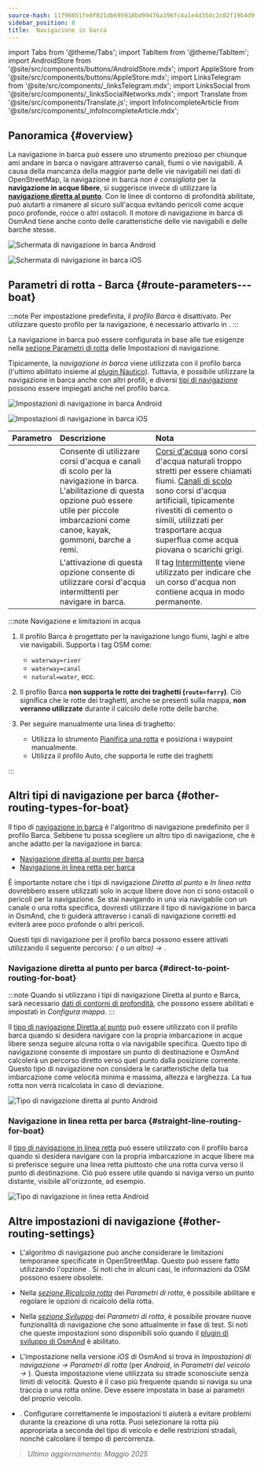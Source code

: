 ```yaml
---
source-hash: 11f96851fe0f021db695918bd99476a396fc4a1e4d35dc2c02f19b4d9f965751
sidebar_position: 8
title:  Navigazione in barca
---
```

import Tabs from '@theme/Tabs';
import TabItem from '@theme/TabItem';
import AndroidStore from '@site/src/components/buttons/AndroidStore.mdx';
import AppleStore from '@site/src/components/buttons/AppleStore.mdx';
import LinksTelegram from '@site/src/components/_linksTelegram.mdx';
import LinksSocial from '@site/src/components/_linksSocialNetworks.mdx';
import Translate from '@site/src/components/Translate.js';
import InfoIncompleteArticle from '@site/src/components/_infoIncompleteArticle.mdx';



## Panoramica {#overview}

La navigazione in barca può essere uno strumento prezioso per chiunque ami andare in barca o navigare attraverso canali, fiumi o vie navigabili. A causa della mancanza della maggior parte delle vie navigabili nei dati di OpenStreetMap, la navigazione in barca *non è consigliata* per la **navigazione in acque libere**, si suggerisce invece di utilizzare la **[navigazione diretta al punto](#direct-to-point-routing-for-boat)**. Con le linee di contorno di profondità abilitate, può aiutarti a rimanere al sicuro sull'acqua evitando pericoli come acque poco profonde, rocce o altri ostacoli.
Il motore di navigazione in barca di OsmAnd tiene anche conto delle caratteristiche delle vie navigabili e delle barche stesse.

<Tabs groupId="operating-systems" queryString="operating-systems">

<TabItem value="android" label="Android">

![Schermata di navigazione in barca Android](@site/static/img/navigation/boat/boat_navigation_android.png)

</TabItem>

<TabItem value="ios" label="iOS">

![Schermata di navigazione in barca iOS](@site/static/img/navigation/boat/boat_navigation_ios.png)

</TabItem>

</Tabs>

## Parametri di rotta - Barca {#route-parameters---boat}

:::note
Per impostazione predefinita, il *profilo Barca* è disattivato. Per utilizzare questo profilo per la navigazione, è necessario attivarlo in *<Translate android="true" ids="shared_string_menu,shared_string_settings,application_profiles"/>*.
:::

La navigazione in barca può essere configurata in base alle tue esigenze nella [sezione Parametri di rotta](../../navigation/guidance/navigation-settings.md#route-parameters) delle Impostazioni di navigazione.

Tipicamente, la *navigazione in barca* viene utilizzata con il profilo barca (l'ultimo abilitato insieme al [plugin Nautico](../../plugins/nautical-charts.md)). Tuttavia, è possibile utilizzare la navigazione in barca anche con altri profili, e diversi [tipi di navigazione](#other-routing-types-for-boat) possono essere impiegati anche nel profilo barca.


<Tabs groupId="operating-systems" queryString="operating-systems">

<TabItem value="android" label="Android">


![Impostazioni di navigazione in barca Android](@site/static/img/navigation/routing/boat_routing_andr.png)

</TabItem>

<TabItem value="ios" label="iOS">

![Impostazioni di navigazione in barca iOS](@site/static/img/navigation/routing/boat_routing_ios.png)

</TabItem>

</Tabs>

| Parametro | Descrizione | Nota |
|:------------|:---------------|:---------------|
| *<Translate android="true" ids="routing_attr_allow_streams_name"/>* | Consente di utilizzare corsi d'acqua e canali di scolo per la navigazione in barca. L'abilitazione di questa opzione può essere utile per piccole imbarcazioni come canoe, kayak, gommoni, barche a remi. | [Corsi d'acqua](https://wiki.openstreetmap.org/wiki/Tag:waterway%3Dstream) sono corsi d'acqua naturali troppo stretti per essere chiamati fiumi. [Canali di scolo](https://wiki.openstreetmap.org/wiki/Tag:waterway%3Ddrain) sono corsi d'acqua artificiali, tipicamente rivestiti di cemento o simili, utilizzati per trasportare acqua superflua come acqua piovana o scarichi grigi.|
| *<Translate android="true" ids="routing_attr_allow_intermittent_name"/>* | L'attivazione di questa opzione consente di utilizzare corsi d'acqua intermittenti per navigare in barca. | Il tag [Intermittente](https://wiki.openstreetmap.org/wiki/Key:intermittent) viene utilizzato per indicare che un corso d'acqua non contiene acqua in modo permanente. |


:::note Navigazione e limitazioni in acqua

1. Il profilo Barca è progettato per la navigazione lungo fiumi, laghi e altre vie navigabili. Supporta i tag OSM come:
    - `waterway=river`
    - `waterway=canal`
    - `natural=water`, ecc.

2. Il profilo Barca **non supporta le rotte dei traghetti (`route=ferry`)**. Ciò significa che le rotte dei traghetti, anche se presenti sulla mappa, **non verranno utilizzate** durante il calcolo delle rotte delle barche.

3. Per seguire manualmente una linea di traghetto:

    - Utilizza lo strumento [Pianifica una rotta](../../plan-route/create-route.md) e posiziona i waypoint manualmente.
    - Utilizza il profilo Auto, che supporta le rotte dei traghetti

:::

## Altri tipi di navigazione per barca {#other-routing-types-for-boat}

Il tipo di [navigazione in barca](#route-parameters---boat) è l'algoritmo di navigazione predefinito per il profilo Barca. Sebbene tu possa scegliere un altro tipo di navigazione, che è anche adatto per la navigazione in barca:

 - [Navigazione diretta al punto per barca](./boat-navigation.md#direct-to-point-routing-for-boat)
 - [Navigazione in linea retta per barca](./boat-navigation.md#straight-line-routing-for-boat)

È importante notare che i tipi di navigazione *Diretta al punto* e *In linea retta* dovrebbero essere utilizzati solo in acque libere dove non ci sono ostacoli o pericoli per la navigazione. Se stai navigando in una via navigabile con un canale o una rotta specifica, dovresti utilizzare il tipo di navigazione in barca in OsmAnd, che ti guiderà attraverso i canali di navigazione corretti ed eviterà aree poco profonde o altri pericoli.

Questi tipi di navigazione per il profilo barca possono essere attivati utilizzando il seguente percorso: *<Translate android="true" ids="shared_string_menu,shared_string_settings,configure_profile"/> (<Translate android="true" ids="app_mode_boat"/> o un altro) → <Translate android="true" ids="routing_settings_2,nav_type_hint"/>*.


### Navigazione diretta al punto per barca {#direct-to-point-routing-for-boat}

:::note
Quando si utilizzano i tipi di navigazione Diretta al punto e Barca, sarà necessario [dati di contorni di profondità](../../plugins/nautical-charts.md#nautical-map-style), che possono essere abilitati e impostati in *Configura mappa*.
:::

Il [tipo di navigazione Diretta al punto](./direct-to-point-routing.md) può essere utilizzato con il profilo barca quando si desidera navigare con la propria imbarcazione in acque libere senza seguire alcuna rotta o via navigabile specifica. Questo tipo di navigazione consente di impostare un punto di destinazione e OsmAnd calcolerà un percorso diretto verso quel punto dalla posizione corrente. Questo tipo di navigazione non considera le caratteristiche della tua imbarcazione come velocità minima e massima, altezza e larghezza. La tua rotta non verrà ricalcolata in caso di deviazione.

![Tipo di navigazione diretta al punto Android](@site/static/img/navigation/boat/direct_navigation_type_android.png)


### Navigazione in linea retta per barca {#straight-line-routing-for-boat}

Il [tipo di navigazione in linea retta](./straight-line-routing) può essere utilizzato con il profilo barca quando si desidera navigare con la propria imbarcazione in acque libere ma si preferisce seguire una linea retta piuttosto che una rotta curva verso il punto di destinazione. Ciò può essere utile quando si naviga verso un punto distante, visibile all'orizzonte, ad esempio.

![Tipo di navigazione in linea retta Android](@site/static/img/navigation/boat/straight_navigation_type_android.png)


## Altre impostazioni di navigazione {#other-routing-settings}

- L'algoritmo di navigazione può anche considerare le limitazioni temporanee specificate in OpenStreetMap. Questo può essere fatto utilizzando l'opzione *[<Translate android="true" ids="temporary_conditional_routing"/>](../routing/osmand-routing.md#consider-temporary-limitations)*. Si noti che in alcuni casi, le informazioni da OSM possono essere obsolete.

- Nella [*sezione Ricalcola rotta*](../../navigation/guidance/navigation-settings.md#recalculate-route) dei *Parametri di rotta*, è possibile abilitare e regolare le opzioni di ricalcolo della rotta.

- Nella [*sezione Sviluppo*](../guidance/navigation-settings.md#development-settings) dei *Parametri di rotta*, è possibile provare nuove funzionalità di navigazione che sono attualmente in fase di test. Si noti che queste impostazioni sono disponibili solo quando il [plugin di sviluppo di OsmAnd](../../plugins/development.md) è abilitato.

- L'impostazione *[<Translate ios="true" ids="road_speeds"/>](../guidance/navigation-settings.md#road-speeds)* nella versione *iOS* di OsmAnd si trova in *Impostazioni di navigazione → Parametri di rotta* (per *Android*, in *Parametri del veicolo → [<Translate android="true" ids="default_speed_setting_title"/>](../guidance/navigation-settings.md#default-speed--road-speeds)*). Questa impostazione viene utilizzata su strade sconosciute senza limiti di velocità. Questo è il caso più frequente quando si naviga su una traccia o una rotta online. Deve essere impostata in base ai parametri del proprio veicolo.

- *[<Translate ios="true" ids="vehicle_parameters"/>](../guidance/navigation-settings.md#vehicle-parameters)*. Configurare correttamente le impostazioni ti aiuterà a evitare problemi durante la creazione di una rotta. Puoi selezionare la rotta più appropriata a seconda del tipo di veicolo e delle restrizioni stradali, nonché calcolare il tempo di percorrenza.

> *Ultimo aggiornamento: Maggio 2025*
